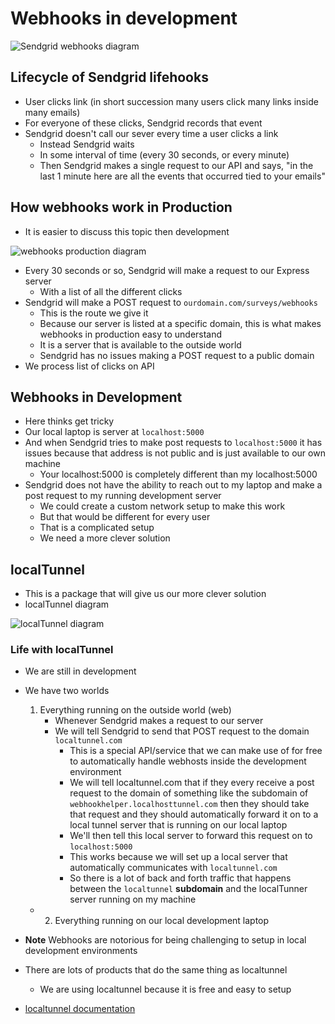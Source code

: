 # Webhooks in development
![Sendgrid webhooks diagram](https://i.imgur.com/gih1Ujr.png)

## Lifecycle of Sendgrid lifehooks
* User clicks link (in short succession many users click many links inside many emails)
* For everyone of these clicks, Sendgrid records that event
* Sendgrid doesn't call our sever every time a user clicks a link
    - Instead Sendgrid waits
    - In some interval of time (every 30 seconds, or every minute)
    - Then Sendgrid makes a single request to our API and says, "in the last 1 minute here are all the events that occurred tied to your emails"

## How webhooks work in Production
* It is easier to discuss this topic then development

![webhooks production diagram](https://i.imgur.com/kQJrJtz.png)

* Every 30 seconds or so, Sendgrid will make a request to our Express server
    - With a list of all the different clicks
* Sendgrid will make a POST request to `ourdomain.com/surveys/webhooks`
    - This is the route we give it
    - Because our server is listed at a specific domain, this is what makes webhooks in production easy to understand
    - It is a server that is available to the outside world
    - Sendgrid has no issues making a POST request to a public domain
* We process list of clicks on API

## Webhooks in Development
* Here thinks get tricky
* Our local laptop is server at `localhost:5000`
* And when Sendgrid tries to make post requests to `localhost:5000` it has issues because that address is not public and is just available to our own machine
    - Your localhost:5000 is completely different than my localhost:5000
* Sendgrid does not have the ability to reach out to my laptop and make a post request to my running development server
    - We could create a custom network setup to make this work
    - But that would be different for every user
    - That is a complicated setup
    - We need a more clever solution

## localTunnel
* This is a package that will give us our more clever solution
* localTunnel diagram

![localTunnel diagram](https://i.imgur.com/bYVPIPZ.png)

### Life with localTunnel
* We are still in development
* We have two worlds
    1. Everything running on the outside world (web)
        * Whenever Sendgrid makes a request to our server
        * We will tell Sendgrid to send that POST request to the domain `localtunnel.com`
            - This is a special API/service that we can make use of for free to automatically handle webhosts inside the development environment
            - We will tell localtunnel.com that if they every receive a post request to the domain of something like the subdomain of `webhookhelper.localhosttunnel.com` then they should take that request and they should automatically forward it on to a local tunnel server that is running on our local laptop
            - We'll then tell this local server to forward this request on to `localhost:5000`
            - This works because we will set up a local server that automatically communicates with `localtunnel.com`
            - So there is a lot of back and forth traffic that happens between the `localtunnel` **subdomain** and the localTunner server running on my machine
    
    - 2. Everything running on our local development laptop

* **Note** Webhooks are notorious for being challenging to setup in local development environments
* There are lots of products that do the same thing as localtunnel
    - We are using localtunnel because it is free and easy to setup
* [localtunnel documentation](http://localtunnel.github.io/www/)

